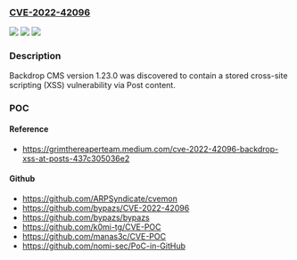 ### [CVE-2022-42096](https://cve.mitre.org/cgi-bin/cvename.cgi?name=CVE-2022-42096)
![](https://img.shields.io/static/v1?label=Product&message=n%2Fa&color=blue)
![](https://img.shields.io/static/v1?label=Version&message=n%2Fa&color=blue)
![](https://img.shields.io/static/v1?label=Vulnerability&message=n%2Fa&color=brighgreen)

### Description

Backdrop CMS version 1.23.0 was discovered to contain a stored cross-site scripting (XSS) vulnerability via Post content.

### POC

#### Reference
- https://grimthereaperteam.medium.com/cve-2022-42096-backdrop-xss-at-posts-437c305036e2

#### Github
- https://github.com/ARPSyndicate/cvemon
- https://github.com/bypazs/CVE-2022-42096
- https://github.com/bypazs/bypazs
- https://github.com/k0mi-tg/CVE-POC
- https://github.com/manas3c/CVE-POC
- https://github.com/nomi-sec/PoC-in-GitHub

